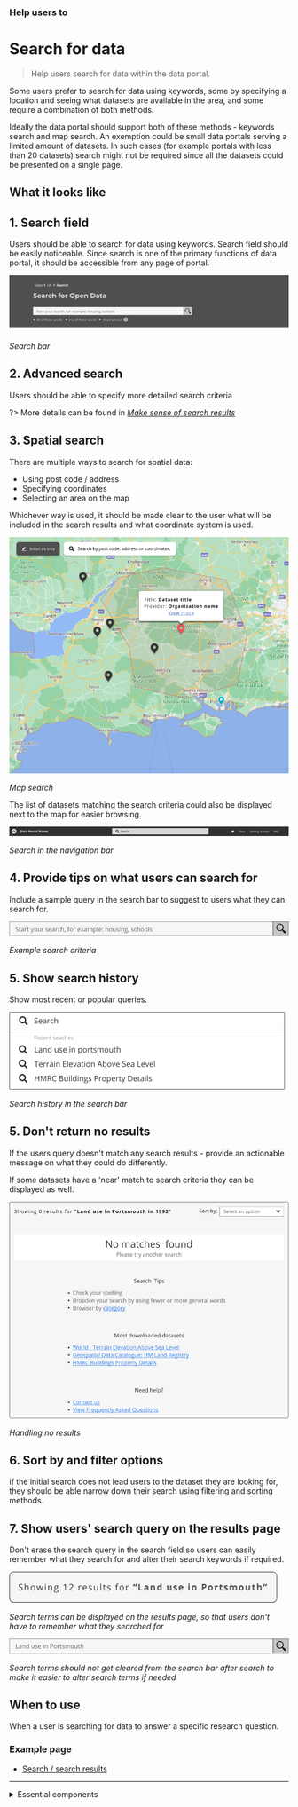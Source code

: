 ### Help users to
# Search for data

> Help users search for data within the data portal. 

Some users prefer to search for data using keywords, some by specifying a location and seeing what datasets are available in the area, and some require a combination of both methods.

Ideally the data portal should support both of these methods - keywords search and map search. An exemption could be small data portals serving a limited amount of datasets. In such cases (for example portals with less than 20 datasets) search might not be required since all the datasets could be presented on a single page.

## What it looks like

## 1. Search field

Users should be able to search for data using keywords. Search field should be easily noticeable. Since search is one of the primary functions of data portal, it should be accessible from any page of portal. 
<!-- some confusion over the wording here -->

<div class="image-container">

![Simple search](../../_media/search-for-data/simple-search.png)

*Search bar*

</div>

## 2. Advanced search

Users should be able to specify more detailed search criteria

?> More details can be found in [*Make sense of search results*](main-content/steps/make-sense-of-search-results)

## 3. Spatial search

There are multiple ways to search for spatial data:

* Using post code / address
* Specifying coordinates
* Selecting an area on the map

Whichever way is used, it should be made clear to the user what will be included in the search results and what coordinate system is used.



<div class="image-container">

![Map View](../../_media/search-for-data/map-view.png)

*Map search*

</div>

The list of datasets matching the search criteria could also be displayed next to the map for easier browsing.

<div class="image-container">

![Google results](../../_media/search-for-data/navbar-search.png)

*Search in the navigation bar*

</div>

## 4. Provide tips on what users can search for

Include a sample query in the search bar to suggest to users what they can search for.

<div class="image-container">

![Simple search](../../_media/search-for-data/search-bar.png)

*Example search criteria*

</div>

## 5. Show search history

Show most recent or popular queries.

<div class="image-container">

![Search history](../../_media/search-for-data/search-history.png)

*Search history in the search bar*

</div>

## 5. Don't return no results

If the users query doesn't match any search results - provide an actionable message on what they could do differently.

If some datasets have a 'near' match to search criteria they can be displayed as well.

<div class="image-container">

![Search history](../../_media/search-for-data/no-results.png)

*Handling no results*

</div>

## 6. Sort by and filter options

if the initial search does not lead users to the dataset they are looking for, they should be able narrow down their search using filtering and sorting methods.

## 7. Show users' search query on the results page

Don't erase the search query in the search field so users can easily remember what they search for and alter their search keywords if required.

<div class="image-container">

![Detailed search](../../_media/search-for-data/search-terms.png)

*Search terms can be displayed on the results page, so that users don't have to remember what they searched for*

![Detailed search](../../_media/search-for-data/search-terms-2.png)

*Search terms should not get cleared from the search bar after search to make it easier to alter search terms if needed*

</div>

## When to use

When a user is searching for data to answer a specific research question.

### Example page

* [Search / search results](main-content/pages/search-and-results)


---

<!-- Additional information can be presented in dropdown menus -->

<details>
<summary>Essential components</summary>
<br>

Below is a checklist of components/information that are relevant for this task.

These components can be arranged in many ways, but the ones with highest relevance should be the most visible/accessible.

?> 1 - high relevance, 2 - medium relevance, 3 - low relevance

<!-- Table of component start -->

| Component       | Description                                                               | Relevance |
|-----------------|---------------------------------------------------------------------------|:---------:|
| Homepage search | Simple search on data portals homepage                                    |     1     |
| Navbar search   | A search bar that's accessible from any page                              |     2     |
| Detailed search | A more detailed search page with additional filtering and sorting options |     1     |
| Data filtering  | An option to filter search results                                        |     2     |
| Data sorting    | An option to sort data search reults                                      |     1     |

</details>
